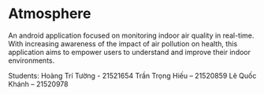 # Atmosphere

An android application focused on monitoring indoor air quality in real-time. With increasing awareness of the impact of air pollution on health, this application aims to empower users to understand and improve their indoor environments. 

Students:
Hoàng Trí Tường - 21521654
Trần Trọng Hiếu – 21520859
Lê Quốc Khánh – 21520978
